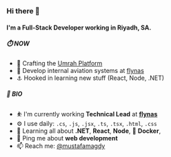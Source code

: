 ### Hi there 👋

#### I'm a Full-Stack Developer working in Riyadh, SA.

##### ⏱️ NOW

- 🕋  Crafting the [Umrah Platform](https://www.nasvisit.com/)
- 💺  Develop internal aviation systems at [flynas](https://www.flynas.com/en)
- ⚓   Hooked in learning new stuff (React, Node, .NET)

##### 💎 BIO

- ⛹️‍ I'm currently working **Technical Lead** at [**flynas**](https://www.flynas.com/en)
- ⚙️ I use daily: `.cs`, `.js`, `.jsx`, `.ts`, `.tsx`, `.html`, `.css`
- 🌱 Learning all about **.NET**, **React**, **Node**, 🐳 **Docker**, 
- 💬 Ping me about **web development**
- 📫 Reach me: [@mustafamagdy](https://twitter.com/mustafamagdy)
